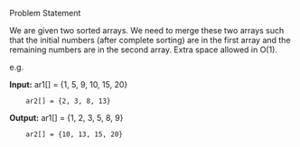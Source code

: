 Problem Statement

We are given two sorted arrays. We need to merge these two arrays such that the initial numbers (after complete sorting) are in the first array and the remaining numbers are in the second array. Extra space allowed in O(1).

e.g.

**Input:**  ar1[] = {1, 5, 9, 10, 15, 20}

        ar2[] = {2, 3, 8, 13}
        
**Output:** ar1[] = {1, 2, 3, 5, 8, 9}

        ar2[] = {10, 13, 15, 20}

